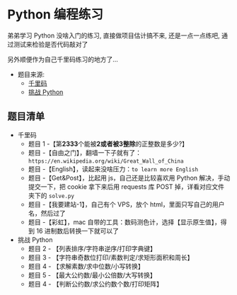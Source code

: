 # Python 编程练习
弟弟学习 Python 没啥入门的练习, 直接做项目估计搞不来, 还是一点一点练吧, 通过测试来检验是否代码敲对了

另外顺便作为自己千里码练习的地方了...

* 题目来源:
    * [千里码](http://www.qlcoder.com/explore)
    * [挑战 Python](http://www.pythontip.com/coding/code_oj)

## 题目清单
* 千里码
  * 题目 1 -【第**2333**个能被**2或者被3整除**的正整数是多少?】
  * 题目 -【自由之门】，翻墙一下子就有了： `https://en.wikipedia.org/wiki/Great_Wall_of_China`
  * 题目 -【English】，读起来没啥压力：`to learn more English`
  * 题目 -【Get&Post】，比起用 js，自己还是比较喜欢用 Python 解决，手动提交一下，把 cookie 拿下来后用 requests 库 POST 掉，详看对应文件夹下的 `solve.py`
  * 题目 -【我要建站-1】，自己有个 VPS，放个 html，里面只写自己的用户名，然后过了
  * 题目 -【彩虹】，mac 自带的工具：数码测色计，选择【显示原生值】，得到 16 进制数后转换一下就可以了
* 挑战 Python
    * 题目 2 - 【列表排序/字符串逆序/打印字典键】
    * 题目 3 - 【字符串奇数位打印/素数判定/求矩形面积和周长】
    * 题目 4 - 【求解素数/求中位数/小写转换】
    * 题目 5 - 【最大公约数/最小公倍数/大写转换】
    * 题目 4 - 【判断公约数/求公约数个数/打印矩阵】
